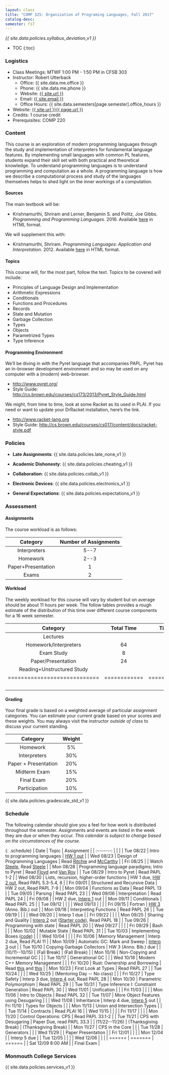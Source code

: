 ```yaml
---
layout: class
title: "COMP 325: Organization of Programing Languages, Fall 2017"
catalog-desc: 
semester: f17
---
```


*{{ site.data.policies.syllabus_deviation_v1 }}*

* TOC
{:toc}

### Logistics

* Class Meetings: MTWF 1:00 PM - 1:50 PM in CFSB 303
* Instructor: Robert Utterback
  * Office: {{ site.data.me.office }}
  * Phone: {{ site.data.me.phone }}
  * Website: <a href="{{ site.url }}">{{ site.url }}</a>
  * Email: <a href="mailto:{{ site.email }}">{{ site.email }}</a>
  * Office Hours: {{ site.data.semesters[page.semester].office_hours }}
* Website: <a href="{{ site.url }}{{ page.url }}">{{ site.url }}{{ page.url }}</a>
* Credits: 1 course credit
* Prerequisites: COMP 220

### Content

This course is an exploration of modern programming languages through
the study and implementation of interpreters for fundamental language
features. By implementing small languages with common PL features,
students expand their skill set with both practical and theoretical
knowledge. To understand programming languages is to understand
programming and computation as a whole. A programming language is how
we describe a computational process and study of the languages
themselves helps to shed light on the inner workings of a computation.

#### Sources

The main textbook will be: 

* Krishnamurthi, Shriram and Lerner, Benjamin S. and Politz, Joe
Gibbs. *Programming and Programming Languages*. 2016. Available
[here](http://papl.cs.brown.edu/2016/) in HTML format.

We will supplement this with:

* Krishnamurthi, Shriram. *Programming Languages: Application and
Interpretation*. 2012. Available
[here](http://cs.brown.edu/courses/cs173/2012/book/) in HTML format.

#### Topics

This course will, for the most part, follow the text. Topics to be covered will include: 

* Principles of Language Design and Implementation
* Arithmetic Expressions
* Conditionals
* Functions and Procedures 
* Records
* State and Mutation
* Garbage Collection
* Types
* Objects
* Parametrized Types 
* Type Inference

#### Programming Environment

We’ll be diving in with the Pyret language that accompanies PAPL. Pyret has an in-browser development environment and so may be used on any computer with a (modern) web-browser.
* http://www.pyret.org/
* Style Guide: http://cs.brown.edu/courses/cs173/2013/Pyret_Style_Guide.html

We might, from time to time, look at some Racket as its used in PLAI. If you need or want to update your
DrRacket installation, here’s the link.
* http://www.racket-lang.org
* Style Guide:
  http://cs.brown.edu/courses/cs017/content/docs/racket-style.pdf

### Policies

* **Late Assignments**: {{ site.data.policies.late_none_v1 }}

* **Academic Dishonesty**: {{ site.data.policies.cheating_v1 }}

* **Collaboration**: {{ site.data.policies.collab_v1 }}

* **Electronic Devices**: {{ site.data.policies.electronics_v1 }}

* **General Expectations**: {{ site.data.policies.expectations_v1 }}

### Assessment

#### Assignments

The course workload is as follows:

| Category           | Number of Assignments |
| :-----:            |             :-------: |
| Interpreters       |                  5--7 |
| Homework           |                  2--3 |
| Paper+Presentation |                     1 |
| Exams              |                     2 |

#### Workload

The weekly workload for this course will vary by student but on
average should be about 11 hours per week. The follow tables
provides a rough estimate of the distribution of this time over
different course components for a 16 week semester.

| Category                     |   Total Time |     Time/week (hours) |
| :-----:                      |    :-------: |   :-----------------: |
| Lectures                     |              |                     3 |
| Homework/Interpreters        |           64 |                     4 |
| Exam Study                   |            8 |                   0.5 |
| Paper/Presentation           |           24 |                   1.5 |
| Reading+Unstructured Study   |              |                     2 |
| ============================ | ============ | ===================== |
|                              |              |                    11 |

#### Grading

Your final grade is based on a weighted average of particular
assignment categories. You can estimate your current grade based on
your scores and these weights. You may always visit the instructor
*outside of class* to discuss your current standing.

| Category             |    Weight |
| :-----:              | :-------: |
| Homework             |        5% |
| Interpreters         |       30% |
| Paper + Presentation |       20% |
| Midterm Exam         |       15% |
| Final Exam           |       20% |
| Participation        |       10% |

{{ site.data.policies.gradescale_std_v1 }}

### Schedule
The following calendar should give you a feel for how work is
distributed throughout the semester. Assignments and events are listed
in the week they are due or when they occur. *This calendar is subject
to change based on the circumstances of the course*.

{: .schedule}
| Date              | Topic                                          | Assignment                                                                        |
| :-------:         |                                                |                                                                                   |
| Tue 08/22         | Intro to programming languages                 | [HW 1 out](hw1.pdf)                                                               |
| Wed 08/23         | Design of Programming Languages                | Read [Ritchie][2] and [McCarthy][1]                                               |
| Fri 08/25         |                                                | Watch [Steele][3], Read [Steele](steele.pdf)                                      |
| Mon 08/28         | Programming language paradigms; Intro to Pyret | Read [Floyd][4] and [Van Roy](vanroy.pdf)                                         |
| Tue 08/29         | Intro to Pyret                                 | Read PAPL 1-2                                                                     |
| Wed 08/30         | Lists, recursion, higher-order functions       | HW 1 due, [HW 2 out](hw2.pdf), Read PAPL 5.3-5.4, 6                               |
| Fri 09/01         | Structured and Recursive Data                  | HW 2 out, Read PAPL 7-9                                                           |
| Mon 09/04         | Functions as Data                              | Read PAPL 13                                                                      |
| Tue 09/05         | Parsing                                        | Read PAPL 23                                                                      |
| Wed 09/06         | Interpretation                                 | Read PAPL 24                                                                      |
| Fri 09/08         |                                                | HW 2 due, [Interp 1](./interp1.pdf) out                                           |
| Mon 09/11         | Conditionals                                   | Read PAPL 25                                                                      |
| Tue 09/12         |                                                |                                                                                   |
| Wed 09/13         |                                                |                                                                                   |
| Fri 09/15         | Fortran                                        | [HW 3](./hw3-paper.pdf) (Anno. Bib.) out                                          |
| Mon 09/18         | Interpreting Functions                         | Read PAPL 26                                                                      |
| Tue 09/19         |                                                |                                                                                   |
| Wed 09/20         |                                                | Interp 1 due                                                                      |
| Fri 09/22         |                                                |                                                                                   |
| Mon 09/25         | Sharing and Quality                            | [Interp 2](./interp2.pdf) out ([Starter code](./interp2-start.arr)), Read PAPL 18 |
| Tue 09/26         | Programming with state                         | Read PAPL 20                                                                      |
| Wed 09/27         |                                                |                                                                                   |
| Fri 09/29         | Bash                                           |                                                                                   |
| Mon 10/02         | Mutable State                                  | Read PAPL 31                                                                      |
| Tue 10/03         | Implementing Boxes ([code](./ch31-boxes.arr))  |                                                                                   |
| Wed 10/04         |                                                |                                                                                   |
| Fri 10/06         | Memory Management                              | Interp 2 due, Read *PLAI* 11                                                      |
| Mon 10/09         | Automatic GC: Mark and Sweep                   | [Interp 3](./interp3.pdf) out                                                     |
| Tue 10/10         | Copying Garbage Collectors                     | HW 3 (Anno. Bib.) due                                                             |
| (10/11--10/15)    | (Fall Break)                                   | (Fall Break)                                                                      |
| Mon 10/16         | Non-Copying and Incremental GC                 |                                                                                   |
| Tue 10/17         | Generational GC                                |                                                                                   |
| Wed 10/18         | Modern C++ Memory Management                   |                                                                                   |
| Fri 10/20         | Rust: Ownership and Borrowing                  | Read [this][5] and [this][6]                                                      |
| Mon 10/23         | First Look at Types                            | Read PAPL 27                                                                      |
| Tue 10/24         |                                                |                                                                                   |
| Wed 10/25         | (Mentoring Day -- No class)                    |                                                                                   |
| Fri 10/27         | Type Safety                                    | Interp 3 due, [Interp 4](interp4.pdf) out, Read PAPL 28                           |
| Mon 10/30         | Parametric Polymorphism                        | Read PAPL 29                                                                      |
| Tue 10/31         | Type Inference I: Constraint Generation        | Read PAPL 30                                                                      |
| Wed 11/01         | Unification                                    |                                                                                   |
| Fri 11/03         |                                                |                                                                                   |
| Mon 11/06         | Intro to Objects                               | Read PAPL 32                                                                      |
| Tue 11/07         | More Object Features using Desugaring          |                                                                                   |
| Wed 11/08         | Inheritance                                    | Interp 4 due, [Interp 5](interp5.pdf) out                                         |
| Fri 11/10         | Types for Objects                              |                                                                                   |
| Mon 11/13         | Union and Intersection Types                   |                                                                                   |
| Tue 11/14         | Contracts                                      | Read *PLAI* 16                                                                    |
| Wed 11/15         |                                                |                                                                                   |
| Fri 11/17         |                                                |                                                                                   |
| Mon 11/20         | Control Operations: CPS                        | Read PAPL 33.1-2                                                                  |
| Tue 11/21         | CPS with Desugaring                            | Paper Due, read PAPL 33.3                                                         |
| (11/22--11/26)    | (Thanksgiving Break)                           | (Thanksgiving Break)                                                              |
| Mon 11/27         | CPS in the Core                                |                                                                                   |
| Tue 11/28         | Generators                                     |                                                                                   |
| Wed 11/29         |                                                | Paper Presentation                                                                |
| Fri 12/01         |                                                |                                                                                   |
| Mon 12/04         |                                                | Interp 5 due                                                                      |
| Tue 12/05         |                                                |                                                                                   |
| Wed 12/06         |                                                |                                                                                   |
| ======            | =======                                        | ======                                                                            |
| Sat 12/09 8:00 AM |                                                | Final Exam                                                                        |

[1]: http://www-formal.stanford.edu/jmc/history/lisp/lisp.html
[2]: https://www.bell-labs.com/usr/dmr/www/chist.html
[3]: https://www.youtube.com/watch?v=_ahvzDzKdB0
[4]: http://dl.acm.org/citation.cfm?id=359140
[5]: http://arthurtw.github.io/2014/11/30/rust-borrow-lifetimes.html
[6]: https://doc.rust-lang.org/book/second-edition/ch04-01-what-is-ownership.html

### Monmouth College Services

{{ site.data.policies.services_v1 }}

<!-- Local Variables: -->
<!-- eval: (orgtbl-mode) -->
<!-- End: -->
